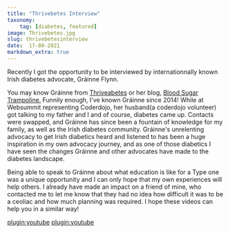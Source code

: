 ```yaml
---
title: "Thrivebetes Interview"
taxonomy:
    tag: [diabetes, featured]
image: Thrivebetes.jpg
slug: thrivebetesinterview
date:  17-08-2021
markdown_extra: true
---
```


Recently I got the opportunity to be interviewed by internationnally known Irish diabetes advocate, Gráinne Flynn.

You may know Gráinne from [Thriveabetes](https://thriveabetes.ie/) or her blog, [Blood Sugar Trampoline.](https://bloodsugartrampoline.com/) Funnily enough, I've known Gráinne since 2014!
While at Websummit representing Coderdojo, her husband(a coderdojo volunteer) got talking to my father and I and of course, diabetes came up. Contacts were swapped, and Gráinne has since been a fountain of knowledge for my family, as well as the Irish diabetes community.
Gráinne's unrelenting advocacy to get Irish diabetics heard and listened to has been a huge inspiration in my own advocacy journey, and as one of those diabetics I have seen the changes Gráinne and other advocates have made to the diabetes landscape.

Being able to speak to Gráinne about what education is like for a Type one was a unique opportunity and I can only hope that my own experiences will help others. I already have made an impact on a friend of mine, who contacted me to let me know that they had no idea how difficult it was to be a ceoliac and how much planning was required.
I hope these videos can help you in a similar way!

[plugin:youtube](https://www.youtube.com/embed/KyykxclHKig)
[plugin:youtube](https://www.youtube.com/embed/xiWSi_1pkc8)
